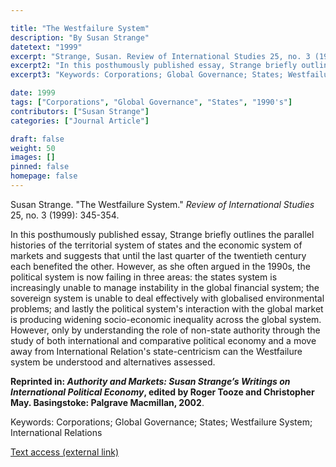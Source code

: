 ```yaml
---

title: "The Westfailure System"
description: "By Susan Strange"
datetext: "1999"
excerpt: "Strange, Susan. Review of International Studies 25, no. 3 (1999): 345-354."
excerpt2: "In this posthumously published essay, Strange briefly outlines the parallel histories of the territorial system of states and the economic system of markets and suggests that until the last quarter of the twentieth century each benefited the other. However, as she often argued in the 1990s, the political system is now failing in three areas: the states system is increasingly unable to manage instability in the global financial system; the sovereign system is unable to deal effectively with globalised environmental problems; and lastly the political system's interaction with the global market is producing widening socio-economic inequality across the global system. However, only by understanding the role of non-state authority through the study of both international and comparative political economy and a move away from International Relation's state-centricism can the Westfailure system be understood and alternatives assessed. Reprinted in: Authority and Markets: Susan Strange’s Writings on International Political Economy, edited by Roger Tooze and Christopher May. Basingstoke: Palgrave Macmillan, 2002."
excerpt3: "Keywords: Corporations; Global Governance; States; Westfailure System; International Relations"

date: 1999
tags: ["Corporations", "Global Governance", "States", "1990's"]
contributors: ["Susan Strange"]
categories: ["Journal Article"]

draft: false
weight: 50
images: []
pinned: false
homepage: false
---
```


Susan Strange. "The Westfailure System." *Review of International Studies* 25, no. 3 (1999): 345-354.

In this posthumously published essay, Strange briefly outlines the parallel histories of the territorial system of states and the economic system of markets and suggests that until the last quarter of the twentieth century each benefited the other. However, as she often argued in the 1990s, the political system is now failing in three areas: the states system is increasingly unable to manage instability in the global financial system; the sovereign system is unable to deal effectively with globalised environmental problems; and lastly the political system's interaction with the global market is producing widening socio-economic inequality across the global system. However, only by understanding the role of non-state authority through the study of both international and comparative political economy and a move away from International Relation's state-centricism can the Westfailure system be understood and alternatives assessed.

**Reprinted in: *Authority and Markets: Susan Strange’s Writings on International Political Economy*, edited by Roger Tooze and Christopher May. Basingstoke: Palgrave Macmillan, 2002**.

Keywords: Corporations; Global Governance; States; Westfailure System; International Relations

[Text access (external link)](https://doi.org/10.1017/S0260210599003459)

